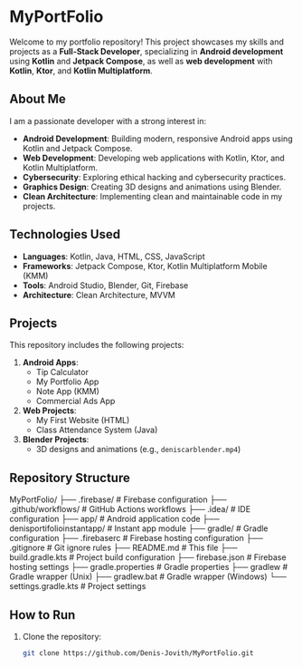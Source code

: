 # MyPortFolio

Welcome to my portfolio repository! This project showcases my skills and projects as a **Full-Stack Developer**, specializing in **Android development** using **Kotlin** and **Jetpack Compose**, as well as **web development** with **Kotlin**, **Ktor**, and **Kotlin Multiplatform**.

## About Me

I am a passionate developer with a strong interest in:
- **Android Development**: Building modern, responsive Android apps using Kotlin and Jetpack Compose.
- **Web Development**: Developing web applications with Kotlin, Ktor, and Kotlin Multiplatform.
- **Cybersecurity**: Exploring ethical hacking and cybersecurity practices.
- **Graphics Design**: Creating 3D designs and animations using Blender.
- **Clean Architecture**: Implementing clean and maintainable code in my projects.

## Technologies Used

- **Languages**: Kotlin, Java, HTML, CSS, JavaScript
- **Frameworks**: Jetpack Compose, Ktor, Kotlin Multiplatform Mobile (KMM)
- **Tools**: Android Studio, Blender, Git, Firebase
- **Architecture**: Clean Architecture, MVVM

## Projects

This repository includes the following projects:
1. **Android Apps**:
   - Tip Calculator
   - My Portfolio App
   - Note App (KMM)
   - Commercial Ads App
2. **Web Projects**:
   - My First Website (HTML)
   - Class Attendance System (Java)
3. **Blender Projects**:
   - 3D designs and animations (e.g., `deniscarblender.mp4`)

## Repository Structure
MyPortFolio/
├── .firebase/ # Firebase configuration
├── .github/workflows/ # GitHub Actions workflows
├── .idea/ # IDE configuration
├── app/ # Android application code
├── denisportifolioinstantapp/ # Instant app module
├── gradle/ # Gradle configuration
├── .firebaserc # Firebase hosting configuration
├── .gitignore # Git ignore rules
├── README.md # This file
├── build.gradle.kts # Project build configuration
├── firebase.json # Firebase hosting settings
├── gradle.properties # Gradle properties
├── gradlew # Gradle wrapper (Unix)
├── gradlew.bat # Gradle wrapper (Windows)
└── settings.gradle.kts # Project settings


## How to Run

1. Clone the repository:
   ```bash
   git clone https://github.com/Denis-Jovith/MyPortFolio.git
